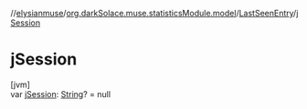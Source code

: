 //[elysianmuse](../../../index.md)/[org.darkSolace.muse.statisticsModule.model](../index.md)/[LastSeenEntry](index.md)/[jSession](j-session.md)

# jSession

[jvm]\
var [jSession](j-session.md): [String](https://kotlinlang.org/api/latest/jvm/stdlib/kotlin/-string/index.html)? = null
